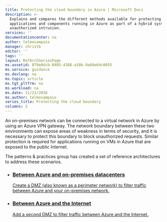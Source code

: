 ```yaml
---
title: Protecting the cloud boundary in Azure | Microsoft Docs
description: >-
  Explains and compares the different methods available for protecting
  applications and components running in Azure as part of a hybrid system from
  unauthorized intrusion.
services: ''
documentationcenter: na
author: telmosampaio
manager: christb
editor: ''
tags: ''
layout: RefArchSeriesPage
ms.assetid: 879e0dcb-0485-4388-a10b-9a84e64c0055
ms.service: guidance
ms.devlang: na
ms.topic: article
ms.tgt_pltfrm: na
ms.workload: na
ms.date: 11/23/2016
ms.author: telmosampaio
series_title: Protecting the cloud boundary
columns: 2
---
```

An on-premises network can be connected to a virtual network in Azure by using an Azure VPN gateway. The network boundary between these two environments can expose areas of weakness in terms of security, and it is necessary to protect this boundary to block unauthorized requests. Similar protection is required for applications running on VMs in Azure that are exposed to the public Internet.

The patterns &amp; practices group has created a set of reference architectures to address these scenarios.

<ul class="cardsD refArchPanel x2">
    <li>
        <a href="./secure-vnet-dmz.md">
            <div class="cardSize">
                <div class="cardPadding">
                    <div class="card">
                        <div class="cardImageOuter">
                            <div class="cardImage bgdAccent1 cardScaleImage" style="background-image: url('./images/secure-vnet-dmz.svg');">
                            </div>
                        </div>
                        <div class="cardText">
                            <h3>Between Azure and on-premises datacenters</h3>
                            <p>Create a DMZ (also known as a perimeter network) to filter traffic between Azure and your on-premises network.</p>
                        </div>
                    </div>
                </div>
            </div>
        </a>
    </li>
    <li>
        <a href="./secure-vnet-hybrid.md">
            <div class="cardSize">
                <div class="cardPadding">
                    <div class="card">
                        <div class="cardImageOuter">
                            <div class="cardImage bgdAccent1 cardScaleImage" style="background-image: url('./images/secure-vnet-hybrid.svg');">
                            </div>
                        </div>
                        <div class="cardText">
                            <h3>Between Azure and the Internet</h3>
                            <p>Add a second DMZ to filter traffic between Azure and the Internet.</p>
                        </div>
                    </div>
                </div>
            </div>
        </a>
    </li>
</ul>
